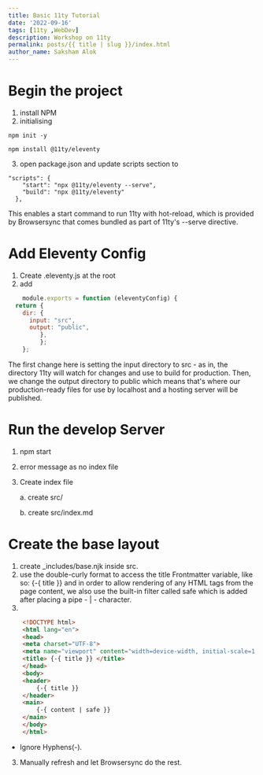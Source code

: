 ```yaml
---
title: Basic 11ty Tutorial
date: '2022-09-16'
tags: [11ty ,WebDev]  
description: Workshop on 11ty
permalink: posts/{{ title | slug }}/index.html
author_name: Saksham Alok
---
```



# Begin the project
 1. install NPM
 2. initialising 
 ```
 npm init -y
 ```
 ```
 npm install @11ty/eleventy
 ```

3. open package.json and update scripts section to 

``` 
"scripts": {
    "start": "npx @11ty/eleventy --serve",
    "build": "npx @11ty/eleventy"
  },
```
This enables a start command to run 11ty with hot-reload, which is provided by Browsersync that comes bundled as part of 11ty's --serve directive.
 
 
# Add Eleventy Config
 1. Create .eleventy.js at the root
 2. add 
```javascript
    module.exports = function (eleventyConfig) {
  return {
    dir: {
      input: "src",
      output: "public",
         },
         };
    };
```
The first change here is setting the input directory to src - as in, the directory 11ty will watch for changes and use to build for production. Then, we change the output directory to public which means that's where our production-ready files for use by localhost and a hosting server will be published.

# Run the develop Server
 1. npm start
 2. error message as no index file
 3. Create index file

    a. create src/

    b. create src/index.md

# Create the base layout
 1. create _includes/base.njk inside src.
 3. use the double-curly format to access the title Frontmatter variable, like so: {-{ title }} and in order to allow rendering of any HTML tags from the page content, we also use the built-in filter called safe which is added after placing a pipe - | - character.
 2. 

```html
    <!DOCTYPE html>
    <html lang="en">
    <head>
    <meta charset="UTF-8">
    <meta name="viewport" content="width=device-width, initial-scale=1.0">
    <title> {-{ title }} </title>
    </head>
    <body>
    <header>
        {-{ title }}
    </header>
    <main>
        {-{ content | safe }}
    </main>
    </body>
    </html>
```
* Ignore Hyphens(-).
3. Manually refresh and let Browsersync do the rest.




